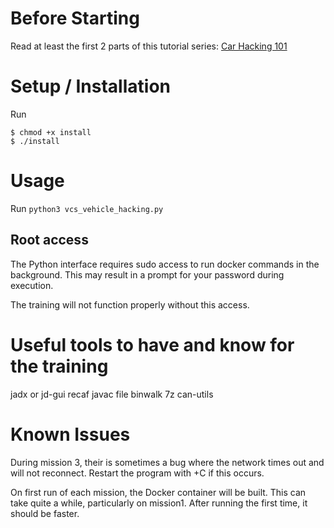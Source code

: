 # Before Starting

Read at least the first 2 parts of this tutorial series:
[Car Hacking 101](https://medium.com/@yogeshojha/car-hacking-101-practical-guide-to-exploiting-can-bus-using-instrument-cluster-simulator-part-i-cd88d3eb4a53)

# Setup / Installation

Run 
```shell
$ chmod +x install
$ ./install
```

# Usage
Run `python3 vcs_vehicle_hacking.py`

## Root access
The Python interface requires sudo access to run docker commands in the background. This may result in a prompt for your password during execution.

The training will not function properly without this access.

# Useful tools to have and know for the training
jadx or jd-gui
recaf
javac
file
binwalk
7z
can-utils

# Known Issues
During mission 3, their is sometimes a bug where the network times out and will not reconnect. Restart the program with <CTRL>+C if this occurs.

On first run of each mission, the Docker container will be built. This can take quite a while, particularly on mission1. After running the first time, it should be faster.
